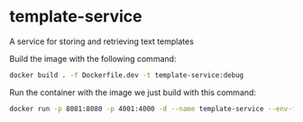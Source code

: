 # template-service
A service for storing and retrieving text templates

Build the image with the following command:

```bash
docker build . -f Dockerfile.dev -t template-service:debug
```

Run the container with the image we just build with this command:

```bash
docker run -p 8081:8080 -p 4001:4000 -d --name template-service --env-file ./debug.env template-service:debug
```
